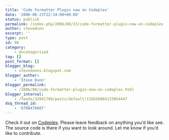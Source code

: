 ```yaml
---
title: 'Code Formatter Plugin now on Codeplex'
date: '2006-08-23T22:34:00+00:00'
status: publish
permalink: /index.php/2006/08/23/code-formatter-plugin-now-on-codeplex
author: stevedunn
excerpt: ''
type: post
id: 98
category:
    - Uncategorised
tag: []
post_format: []
blogger_blog:
    - stevedunns.blogspot.com
blogger_author:
    - 'Steve Dunn'
blogger_permalink:
    - /2006/08/code-formatter-plugin-now-on-codeplex.html
blogger_internal:
    - /feeds/32841709/posts/default/115636884133954447
dsq_thread_id:
    - '6788476887'
---
```

Check it out on [Codeplex](http://www.codeplex.com/Wiki/View.aspx?ProjectName=WlwCodeFormatter). Please leave feedback on anything you’d like see. The source code is there if you want to look around. Let me know if you’d like to contribute.